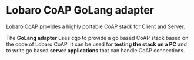 # Lobaro CoAP GoLang adapter

[Lobaro CoAP](https://gitlab.com/lobaro/lobaro-coap) provides a highly portable CoAP stack for Client and Server.

The **GoLang adapter** uses cgo to provide a go based CoAP stack based on the code of Lobaro CoAP. It can be used for **testing the stack on a PC** and to write go based **server applications** that can handle CoAP connections.

